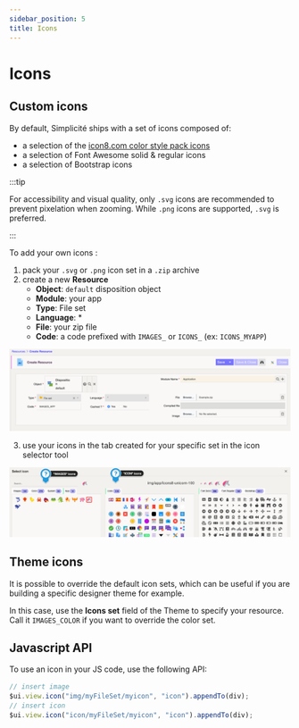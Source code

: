 ```yaml
---
sidebar_position: 5
title: Icons
---
```


Icons
=====

## Custom icons

By default, Simplicité ships with a set of icons composed of:
- a selection of the [icon8.com color style pack icons](https://icons8.com/icons/color)
- a selection of Font Awesome solid & regular icons
- a selection of Bootstrap icons

:::tip

For accessibility and visual quality, only `.svg` icons are recommended to prevent pixelation when zooming. While `.png` icons are supported, `.svg` is preferred.

:::

To add your own icons : 
1. pack your `.svg` or `.png` icon set in a `.zip` archive
2. create a new **Resource**
    - **Object**: `default` disposition object
    - **Module**: your app
    - **Type**: File set
    - **Language**: *
    - **File**: your zip file
    - **Code**: a code prefixed with `IMAGES_` or `ICONS_` (ex: `ICONS_MYAPP`)

![resource](img/icons/resource.png)

3. use your icons in the tab created for your specific set in the icon selector tool

![selector](img/icons/selector.png)

## Theme icons

It is possible to override the default icon sets, which can be useful if you are building a specific designer theme for example.

In this case, use the **Icons set** field of the Theme to specify your resource. Call it `IMAGES_COLOR` if you want to override the color set.

## Javascript API

To use an icon in your JS code, use the following API:

```javascript
// insert image
$ui.view.icon("img/myFileSet/myicon", "icon").appendTo(div);
// insert icon
$ui.view.icon("icon/myFileSet/myicon", "icon").appendTo(div);
````


